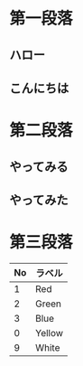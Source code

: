 # 第一段落
## ハロー
## こんにちは
# 第二段落
## やってみる
## やってみた
# 第三段落
|No|ラベル|
|--|--|
|1|Red|
|2|Green|
|3|Blue|
|0|Yellow|
|9|White|